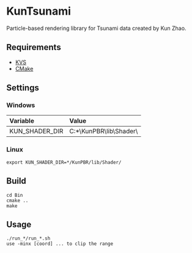 KunTsunami
===
Particle-based rendering library for Tsunami data created by Kun Zhao.

## Requirements
* [KVS](https://github.com/naohisas/KVS) 
* [CMake](http://www.cmake.org/)

## Settings

### Windows
|Variable|Value|
|:-------|:----|
|KUN_SHADER_DIR |C:*\KunPBR\lib\Shader\ |

### Linux
```
export KUN_SHADER_DIR=*/KunPBR/lib/Shader/
```

## Build
```
cd Bin
cmake ..
make
```

## Usage
```
./run_*/run_*.sh
use -minx [coord] ... to clip the range
```